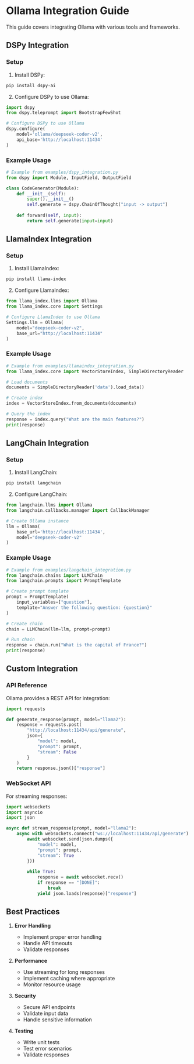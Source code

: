 # Ollama Integration Guide

This guide covers integrating Ollama with various tools and frameworks.

## DSPy Integration

### Setup

1. Install DSPy:
```bash
pip install dspy-ai
```

2. Configure DSPy to use Ollama:
```python
import dspy
from dspy.teleprompt import BootstrapFewShot

# Configure DSPy to use Ollama
dspy.configure(
    model='ollama/deepseek-coder-v2',
    api_base='http://localhost:11434'
)
```

### Example Usage

```python
# Example from examples/dspy_integration.py
from dspy import Module, InputField, OutputField

class CodeGenerator(Module):
    def __init__(self):
        super().__init__()
        self.generate = dspy.ChainOfThought("input -> output")
    
    def forward(self, input):
        return self.generate(input=input)
```

## LlamaIndex Integration

### Setup

1. Install LlamaIndex:
```bash
pip install llama-index
```

2. Configure LlamaIndex:
```python
from llama_index.llms import Ollama
from llama_index.core import Settings

# Configure LlamaIndex to use Ollama
Settings.llm = Ollama(
    model="deepseek-coder-v2",
    base_url="http://localhost:11434"
)
```

### Example Usage

```python
# Example from examples/llamaindex_integration.py
from llama_index.core import VectorStoreIndex, SimpleDirectoryReader

# Load documents
documents = SimpleDirectoryReader('data').load_data()

# Create index
index = VectorStoreIndex.from_documents(documents)

# Query the index
response = index.query("What are the main features?")
print(response)
```

## LangChain Integration

### Setup

1. Install LangChain:
```bash
pip install langchain
```

2. Configure LangChain:
```python
from langchain.llms import Ollama
from langchain.callbacks.manager import CallbackManager

# Create Ollama instance
llm = Ollama(
    base_url='http://localhost:11434',
    model="deepseek-coder-v2"
)
```

### Example Usage

```python
# Example from examples/langchain_integration.py
from langchain.chains import LLMChain
from langchain.prompts import PromptTemplate

# Create prompt template
prompt = PromptTemplate(
    input_variables=["question"],
    template="Answer the following question: {question}"
)

# Create chain
chain = LLMChain(llm=llm, prompt=prompt)

# Run chain
response = chain.run("What is the capital of France?")
print(response)
```

## Custom Integration

### API Reference

Ollama provides a REST API for integration:

```python
import requests

def generate_response(prompt, model="llama2"):
    response = requests.post(
        "http://localhost:11434/api/generate",
        json={
            "model": model,
            "prompt": prompt,
            "stream": False
        }
    )
    return response.json()["response"]
```

### WebSocket API

For streaming responses:

```python
import websockets
import asyncio
import json

async def stream_response(prompt, model="llama2"):
    async with websockets.connect("ws://localhost:11434/api/generate") as websocket:
        await websocket.send(json.dumps({
            "model": model,
            "prompt": prompt,
            "stream": True
        }))
        
        while True:
            response = await websocket.recv()
            if response == "[DONE]":
                break
            yield json.loads(response)["response"]
```

## Best Practices

1. **Error Handling**
   - Implement proper error handling
   - Handle API timeouts
   - Validate responses

2. **Performance**
   - Use streaming for long responses
   - Implement caching where appropriate
   - Monitor resource usage

3. **Security**
   - Secure API endpoints
   - Validate input data
   - Handle sensitive information

4. **Testing**
   - Write unit tests
   - Test error scenarios
   - Validate responses 